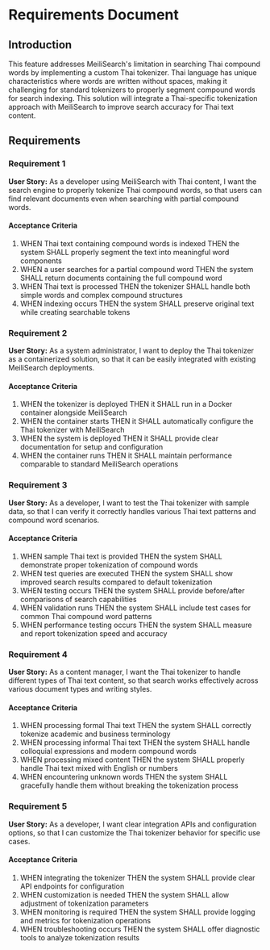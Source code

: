 # Requirements Document

## Introduction

This feature addresses MeiliSearch's limitation in searching Thai compound words by implementing a custom Thai tokenizer. Thai language has unique characteristics where words are written without spaces, making it challenging for standard tokenizers to properly segment compound words for search indexing. This solution will integrate a Thai-specific tokenization approach with MeiliSearch to improve search accuracy for Thai text content.

## Requirements

### Requirement 1

**User Story:** As a developer using MeiliSearch with Thai content, I want the search engine to properly tokenize Thai compound words, so that users can find relevant documents even when searching with partial compound words.

#### Acceptance Criteria

1. WHEN Thai text containing compound words is indexed THEN the system SHALL properly segment the text into meaningful word components
2. WHEN a user searches for a partial compound word THEN the system SHALL return documents containing the full compound word
3. WHEN Thai text is processed THEN the tokenizer SHALL handle both simple words and complex compound structures
4. WHEN indexing occurs THEN the system SHALL preserve original text while creating searchable tokens

### Requirement 2

**User Story:** As a system administrator, I want to deploy the Thai tokenizer as a containerized solution, so that it can be easily integrated with existing MeiliSearch deployments.

#### Acceptance Criteria

1. WHEN the tokenizer is deployed THEN it SHALL run in a Docker container alongside MeiliSearch
2. WHEN the container starts THEN it SHALL automatically configure the Thai tokenizer with MeiliSearch
3. WHEN the system is deployed THEN it SHALL provide clear documentation for setup and configuration
4. WHEN the container runs THEN it SHALL maintain performance comparable to standard MeiliSearch operations

### Requirement 3

**User Story:** As a developer, I want to test the Thai tokenizer with sample data, so that I can verify it correctly handles various Thai text patterns and compound word scenarios.

#### Acceptance Criteria

1. WHEN sample Thai text is provided THEN the system SHALL demonstrate proper tokenization of compound words
2. WHEN test queries are executed THEN the system SHALL show improved search results compared to default tokenization
3. WHEN testing occurs THEN the system SHALL provide before/after comparisons of search capabilities
4. WHEN validation runs THEN the system SHALL include test cases for common Thai compound word patterns
5. WHEN performance testing occurs THEN the system SHALL measure and report tokenization speed and accuracy

### Requirement 4

**User Story:** As a content manager, I want the Thai tokenizer to handle different types of Thai text content, so that search works effectively across various document types and writing styles.

#### Acceptance Criteria

1. WHEN processing formal Thai text THEN the system SHALL correctly tokenize academic and business terminology
2. WHEN processing informal Thai text THEN the system SHALL handle colloquial expressions and modern compound words
3. WHEN processing mixed content THEN the system SHALL properly handle Thai text mixed with English or numbers
4. WHEN encountering unknown words THEN the system SHALL gracefully handle them without breaking the tokenization process

### Requirement 5

**User Story:** As a developer, I want clear integration APIs and configuration options, so that I can customize the Thai tokenizer behavior for specific use cases.

#### Acceptance Criteria

1. WHEN integrating the tokenizer THEN the system SHALL provide clear API endpoints for configuration
2. WHEN customization is needed THEN the system SHALL allow adjustment of tokenization parameters
3. WHEN monitoring is required THEN the system SHALL provide logging and metrics for tokenization operations
4. WHEN troubleshooting occurs THEN the system SHALL offer diagnostic tools to analyze tokenization results